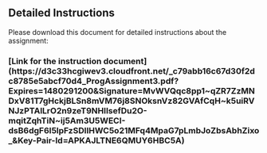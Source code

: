 <h2><b>Detailed Instructions</b></h2>

Please download this document for detailed instructions about the assignment:

<h3>[Link for the instruction document](https://d3c33hcgiwev3.cloudfront.net/_c79abb16c67d30f2dc8785e5abcf70d4_ProgAssignment3.pdf?Expires=1480291200&Signature=MvWVQqc8pp1~qZR7ZzMNDxV81T7gHckjBLSn8mVM76j8SNOksnVz82GVAfCqH~k5uiRVNJzPTAlLrO2n9zeT9NHlIsefDu2O-mqitZqhTiN~ij5Am3U5WECI-dsB6dgF6I5lpFzSDlIHWC5o21MFq4MpaG7pLmbJoZbsAbhZixo_&Key-Pair-Id=APKAJLTNE6QMUY6HBC5A)

